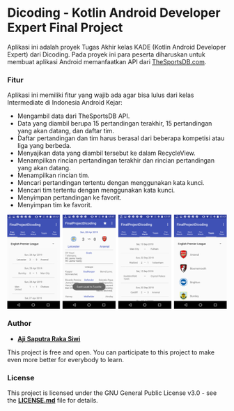 # Dicoding - Kotlin Android Developer Expert Final Project

Aplikasi ini adalah proyek Tugas Akhir kelas KADE (Kotlin Android Developer Expert) dari Dicoding. Pada proyek ini para peserta diharuskan untuk membuat aplikasi Android memanfaatkan API dari [TheSportsDB.com][1].

### **Fitur**
Aplikasi ini memiliki fitur yang wajib ada agar bisa lulus dari kelas Intermediate di Indonesia Android Kejar:
- Mengambil data dari TheSportsDB API. 
- Data yang diambil berupa 15 pertandingan terakhir, 15 pertandingan yang akan datang, dan daftar tim.
- Daftar pertandingan dan tim harus berasal dari beberapa kompetisi atau liga yang berbeda.
- Menyajikan data yang diambil tersebut ke dalam RecycleView.
- Menampilkan rincian pertandingan terakhir dan rincian pertandingan yang akan datang.
- Menampilkan rincian tim.
- Mencari pertandingan tertentu dengan menggunakan kata kunci.
- Mencari tim tertentu dengan menggunakan kata kunci.
- Menyimpan pertandingan ke favorit.
- Menyimpan tim ke favorit.

<p align="center">
  <img src="https://github.com/Ajisaputrars/Dicoding-KADE-Final-Project/blob/master/screenshot1.png" width="750" align="center">
</p>

### **Author**

* **[Aji Saputra Raka Siwi][2]**

This project is free and open. You can participate to this project to make even more better for everybody to learn.

### **License**
This project is licensed under the GNU General Public License v3.0 - see the [**LICENSE.md**][3] file for details.

[1]:	https://www.thesportsdb.com/api.php
[2]:	https://github.com/Ajisaputrars
[3]:	https://github.com/Ajisaputrars/Dicoding-KADE-Final-Project/blob/master/LICENSE